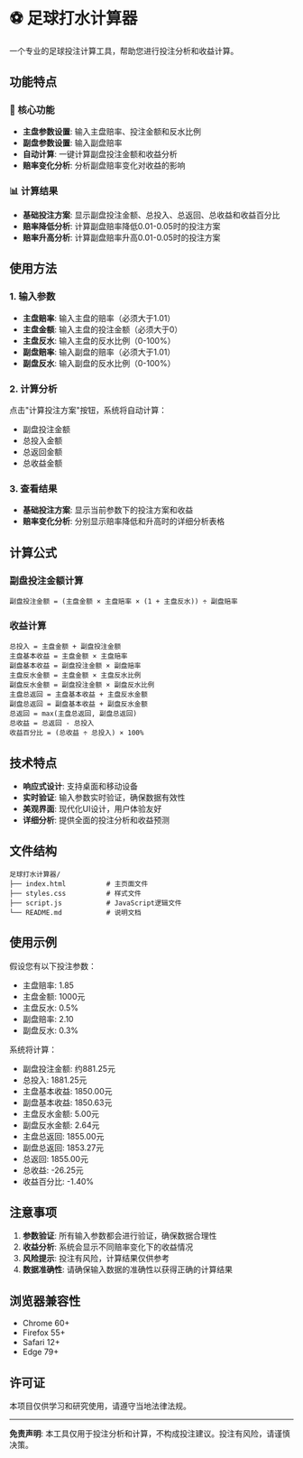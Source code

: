 # ⚽ 足球打水计算器

一个专业的足球投注计算工具，帮助您进行投注分析和收益计算。

## 功能特点

### 🎯 核心功能
- **主盘参数设置**: 输入主盘赔率、投注金额和反水比例
- **副盘参数设置**: 输入副盘赔率
- **自动计算**: 一键计算副盘投注金额和收益分析
- **赔率变化分析**: 分析副盘赔率变化对收益的影响

### 📊 计算结果
- **基础投注方案**: 显示副盘投注金额、总投入、总返回、总收益和收益百分比
- **赔率降低分析**: 计算副盘赔率降低0.01-0.05时的投注方案
- **赔率升高分析**: 计算副盘赔率升高0.01-0.05时的投注方案

## 使用方法

### 1. 输入参数
- **主盘赔率**: 输入主盘的赔率（必须大于1.01）
- **主盘金额**: 输入主盘的投注金额（必须大于0）
- **主盘反水**: 输入主盘的反水比例（0-100%）
- **副盘赔率**: 输入副盘的赔率（必须大于1.01）
- **副盘反水**: 输入副盘的反水比例（0-100%）

### 2. 计算分析
点击"计算投注方案"按钮，系统将自动计算：
- 副盘投注金额
- 总投入金额
- 总返回金额
- 总收益金额

### 3. 查看结果
- **基础投注方案**: 显示当前参数下的投注方案和收益
- **赔率变化分析**: 分别显示赔率降低和升高时的详细分析表格

## 计算公式

### 副盘投注金额计算
```
副盘投注金额 = (主盘金额 × 主盘赔率 × (1 + 主盘反水)) ÷ 副盘赔率
```

### 收益计算
```
总投入 = 主盘金额 + 副盘投注金额
主盘基本收益 = 主盘金额 × 主盘赔率
副盘基本收益 = 副盘投注金额 × 副盘赔率
主盘反水金额 = 主盘金额 × 主盘反水比例
副盘反水金额 = 副盘投注金额 × 副盘反水比例
主盘总返回 = 主盘基本收益 + 主盘反水金额
副盘总返回 = 副盘基本收益 + 副盘反水金额
总返回 = max(主盘总返回, 副盘总返回)
总收益 = 总返回 - 总投入
收益百分比 = (总收益 ÷ 总投入) × 100%
```

## 技术特点

- **响应式设计**: 支持桌面和移动设备
- **实时验证**: 输入参数实时验证，确保数据有效性
- **美观界面**: 现代化UI设计，用户体验友好
- **详细分析**: 提供全面的投注分析和收益预测

## 文件结构

```
足球打水计算器/
├── index.html          # 主页面文件
├── styles.css          # 样式文件
├── script.js           # JavaScript逻辑文件
└── README.md           # 说明文档
```

## 使用示例

假设您有以下投注参数：
- 主盘赔率: 1.85
- 主盘金额: 1000元
- 主盘反水: 0.5%
- 副盘赔率: 2.10
- 副盘反水: 0.3%

系统将计算：
- 副盘投注金额: 约881.25元
- 总投入: 1881.25元
- 主盘基本收益: 1850.00元
- 副盘基本收益: 1850.63元
- 主盘反水金额: 5.00元
- 副盘反水金额: 2.64元
- 主盘总返回: 1855.00元
- 副盘总返回: 1853.27元
- 总返回: 1855.00元
- 总收益: -26.25元
- 收益百分比: -1.40%

## 注意事项

1. **参数验证**: 所有输入参数都会进行验证，确保数据合理性
2. **收益分析**: 系统会显示不同赔率变化下的收益情况
3. **风险提示**: 投注有风险，计算结果仅供参考
4. **数据准确性**: 请确保输入数据的准确性以获得正确的计算结果

## 浏览器兼容性

- Chrome 60+
- Firefox 55+
- Safari 12+
- Edge 79+

## 许可证

本项目仅供学习和研究使用，请遵守当地法律法规。

---

**免责声明**: 本工具仅用于投注分析和计算，不构成投注建议。投注有风险，请谨慎决策。
